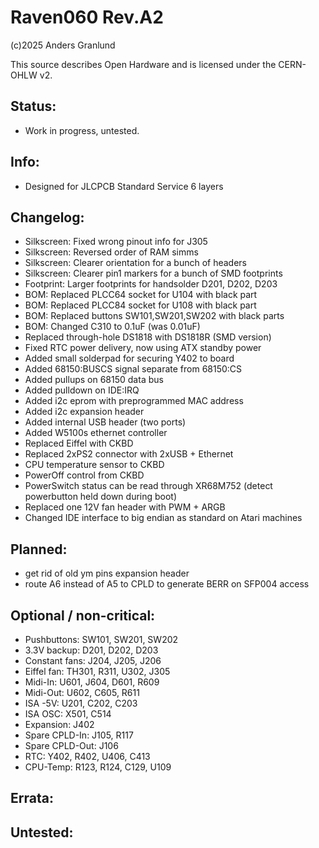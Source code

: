 # Raven060 Rev.A2

(c)2025 Anders Granlund

This source describes Open Hardware and is licensed under the CERN-OHLW v2.


## Status:
- Work in progress, untested.

## Info:
- Designed for JLCPCB Standard Service 6 layers

## Changelog:
- Silkscreen: Fixed wrong pinout info for J305
- Silkscreen: Reversed order of RAM simms
- Silkscreen: Clearer orientation for a bunch of headers
- Silkscreen: Clearer pin1 markers for a bunch of SMD footprints
- Footprint:  Larger footprints for handsolder D201, D202, D203
- BOM: Replaced PLCC64 socket for U104 with black part
- BOM: Replaced PLCC84 socket for U108 with black part
- BOM: Replaced buttons SW101,SW201,SW202 with black parts
- BOM: Changed C310 to 0.1uF (was 0.01uF)
- Replaced through-hole DS1818 with DS1818R (SMD version)
- Fixed RTC power delivery, now using ATX standby power 
- Added small solderpad for securing Y402 to board
- Added 68150:BUSCS signal separate from 68150:CS
- Added pullups on 68150 data bus
- Added pulldown on IDE:IRQ
- Added i2c eprom with preprogrammed MAC address
- Added i2c expansion header
- Added internal USB header (two ports)
- Added W5100s ethernet controller
- Replaced Eiffel with CKBD
- Replaced 2xPS2 connector with 2xUSB + Ethernet
- CPU temperature sensor to CKBD
- PowerOff control from CKBD
- PowerSwitch status can be read through XR68M752 (detect powerbutton held down during boot)
- Replaced one 12V fan header with PWM + ARGB
- Changed IDE interface to big endian as standard on Atari machines

## Planned:
- get rid of old ym pins expansion header
- route A6 instead of A5 to CPLD to generate BERR on SFP004 access

## Optional / non-critical:
- Pushbuttons:     SW101, SW201, SW202
- 3.3V backup:     D201, D202, D203
- Constant fans:   J204, J205, J206
- Eiffel fan:      TH301, R311, U302, J305
- Midi-In:         U601, J604, D601, R609
- Midi-Out:        U602, C605, R611
- ISA -5V:         U201, C202, C203
- ISA OSC:         X501, C514
- Expansion:       J402
- Spare CPLD-In:   J105, R117
- Spare CPLD-Out:  J106
- RTC:             Y402, R402, U406, C413
- CPU-Temp:        R123, R124, C129, U109

## Errata:

## Untested:

